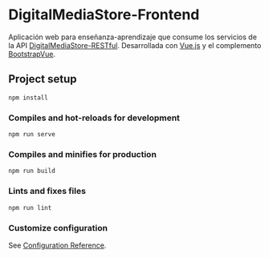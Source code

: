 # DigitalMediaStore-Frontend

Aplicación web para enseñanza-aprendizaje que consume los servicios de la API [DigitalMediaStore-RESTful](https://github.com/iescamp-ceti-pps-2021/DigitalMediaStore-RESTful). Desarrollada con [Vue.js](https://vuejs.org/) y el complemento [BootstrapVue](https://bootstrap-vue.org).

## Project setup

```
npm install
```

### Compiles and hot-reloads for development
```
npm run serve
```

### Compiles and minifies for production
```
npm run build
```

### Lints and fixes files
```
npm run lint
```

### Customize configuration
See [Configuration Reference](https://cli.vuejs.org/config/).
